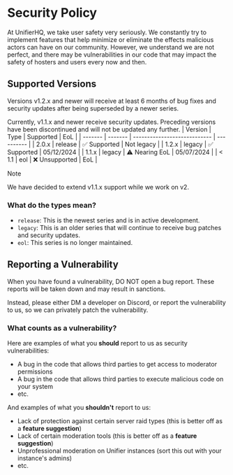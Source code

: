 # Security Policy
At UnifierHQ, we take user safety very seriously. We constantly try to 
implement features that help minimize or eliminate the effects malicious
actors can have on our community. However, we understand we are not 
perfect, and there may be vulnerabilities in our code that may impact 
the safety of hosters and users every now and then.

## Supported Versions
Versions v1.2.x and newer will receive at least 6 months of bug fixes and
security updates after being superseded by a newer series. 

Currently, v1.1.x and newer receive security updates. Preceding versions
have been discontinued and will not be updated any further.
| Version | Type    | Supported                    | EoL        |
| ------- | ------- | ---------------------------- | ---------- |
| 2.0.x   | release | :white_check_mark: Supported | Not legacy |
| 1.2.x   | legacy  | :white_check_mark: Supported | 05/12/2024 |
| 1.1.x   | legacy  | :warning: Nearing EoL        | 05/07/2024 |
| < 1.1   | eol     | :x: Unsupported              | EoL        |

> [!NOTE]
> We have decided to extend v1.1.x support while we work on v2.

### What do the types mean?
- `release`: This is the newest series and is in active development.
- `legacy`: This is an older series that will continue to receive bug
  patches and security updates.
- `eol`: This series is no longer maintained.

## Reporting a Vulnerability
When you have found a vulnerability, DO NOT open a bug report. These 
reports will be taken down and may result in sanctions.

Instead, please either DM a developer on Discord, or report the 
vulnerability to us, so we can privately patch the vulnerability.

### What counts as a vulnerability?
Here are examples of what you **should** report to us as security
vulnerabilities:
- A bug in the code that allows third parties to get access to moderator
  permissions
- A bug in the code that allows third parties to execute malicious code
  on your system
- etc.

And examples of what you **shouldn't** report to us:
- Lack of protection against certain server raid types (this is better
  off as a **feature suggestion**)
- Lack of certain moderation tools (this is better off as a **feature
  suggestion**)
- Unprofessional moderation on Unifier instances (sort this out with your
  instance's admins)
- etc.
